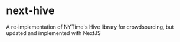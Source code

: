 # next-hive
A re-implementation of NYTime's Hive library for crowdsourcing, but updated and implemented with NextJS
